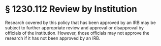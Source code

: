# § 1230.112   Review by Institution

Research covered by this policy that has been approved by an IRB may be subject to further appropriate review and approval or disapproval by officials of the institution. However, those officials may not approve the research if it has not been approved by an IRB.




